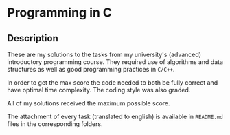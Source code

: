 # Programming in C

## Description

These are my solutions to the tasks from my university's (advanced) introductory programming course.
They required use of algorithms and data structures as well as good programming practices in `C/C++`.

In order to get the max score the code needed to both be fully correct and have optimal time complexity. The coding style was also graded.

All of my solutions received the maximum possible score.

The attachment of every task (translated to english) is available in `README.md` files in the corresponding folders.
